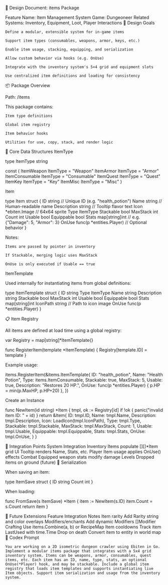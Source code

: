 📄 Design Document: items Package

Feature Name: Item Management System
Game: Dungeoneer
Related Systems: Inventory, Equipment, Loot, Player Interactions
🎯 Design Goals

    Define a modular, extensible system for in-game items

    Support item types (consumables, weapons, armor, keys, etc.)

    Enable item usage, stacking, equipping, and serialization

    Allow custom behavior via hooks (e.g. OnUse)

    Integrate with the inventory system's 5×4 grid and equipment slots

    Use centralized item definitions and loading for consistency

📦 Package Overview

Path: /items

This package contains:

    Item type definitions

    Global item registry

    Item behavior hooks

    Utilities for use, copy, stack, and render logic

🔩 Core Data Structures
ItemType

type ItemType string

const (
	ItemWeapon     ItemType = "Weapon"
	ItemArmor      ItemType = "Armor"
	ItemConsumable ItemType = "Consumable"
	ItemQuest      ItemType = "Quest"
	ItemKey        ItemType = "Key"
	ItemMisc       ItemType = "Misc"
)

Item

type Item struct {
	ID          string            // Unique ID (e.g. "health_potion")
	Name        string            // Human-readable name
	Description string            // Tooltip flavor text
	Icon        *ebiten.Image     // 64x64 sprite
	Type        ItemType
	Stackable   bool
	MaxStack    int
	Count       int
	Usable      bool
	Equippable  bool
	Stats       map[string]int    // e.g. {"Damage": 5, "Armor": 3}
	OnUse       func(p *entities.Player) // Optional behavior
}

Notes:

    Items are passed by pointer in inventory

    If Stackable, merging logic uses MaxStack

    OnUse is only executed if Usable == true

ItemTemplate

Used internally for instantiating items from global definitions:

type ItemTemplate struct {
	ID          string
	Type        ItemType
	Name        string
	Description string
	Stackable   bool
	MaxStack    int
	Usable      bool
	Equippable  bool
	Stats       map[string]int
	IconPath    string // Path to icon image
	OnUse       func(p *entities.Player)
}

📋 Item Registry

All items are defined at load time using a global registry:

var Registry = map[string]*ItemTemplate{}

func RegisterItem(template *ItemTemplate) {
	Registry[template.ID] = template
}

Example usage:

items.RegisterItem(&items.ItemTemplate{
	ID:        "health_potion",
	Name:      "Health Potion",
	Type:      items.ItemConsumable,
	Stackable: true,
	MaxStack:  5,
	Usable:    true,
	Description: "Restores 20 HP.",
	OnUse: func(p *entities.Player) {
		p.HP = min(p.MaxHP, p.HP+20)
	},
})

Create an Instance

func NewItem(id string) *Item {
	tmpl, ok := Registry[id]
	if !ok {
		panic("invalid item ID: " + id)
	}
	return &Item{
		ID:         tmpl.ID,
		Name:       tmpl.Name,
		Description: tmpl.Description,
		Icon:       LoadIcon(tmpl.IconPath),
		Type:       tmpl.Type,
		Stackable:  tmpl.Stackable,
		MaxStack:   tmpl.MaxStack,
		Count:      1,
		Usable:     tmpl.Usable,
		Equippable: tmpl.Equippable,
		Stats:      tmpl.Stats,
		OnUse:      tmpl.OnUse,
	}
}

🧪 Integration Points
System	Integration
Inventory	Items populate [][]*Item grid
UI	Tooltip renders Name, Stats, etc.
Player	Item usage applies OnUse() effects
Combat	Equipped weapon stats modify damage
Levels	Dropped items on ground (future)
📂 Serialization

When saving an item:

type ItemSave struct {
	ID    string
	Count int
}

When loading:

func FromSave(s ItemSave) *Item {
	item := NewItem(s.ID)
	item.Count = s.Count
	return item
}

🔮 Future Extensions
Feature	Integration Notes
Item rarity	Add Rarity string and color overlays
Modifiers/enchants	Add dynamic Modifiers []Modifier
Crafting	Use items.Combine(a, b) or RecipeMap
Item cooldowns	Track item LastUsed with time.Time
Drop on death	Convert item to entity in world map
📜 Codex Prompt

    You are working on a 2D isometric dungeon crawler using Ebiten in Go. Implement a modular items package that integrates with a 5x4 grid inventory system. Items can be weapons, armor, consumables, quest items, etc. Each item has an ID, name, type, stats, an optional OnUse(*Player) hook, and may be stackable. Include a global item registry that loads item templates and supports instantiating live Item objects. Support item serialization and usage from the inventory system.